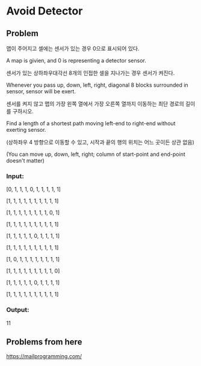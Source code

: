 # Avoid Detector

## Problem  
맵이 주어지고 셀에는 센서가 있는 경우 0으로 표시되어 있다.

A map is givien, and 0 is representing a detector sensor.


센서가 있는 상하좌우대각선 8개의 인접한 셀을 지나가는 경우 센서가 켜진다.

Whenever you pass up, down, left, right, diagonal 8 blocks surrounded in sensor, sensor will be exert.
 
 
센서를 켜지 않고 맵의 가장 왼쪽 열에서 가장 오른쪽 열까지 이동하는 최단 경로의 길이를 구하시오.

Find a length of a shortest path moving left-end to right-end without exerting sensor.


(상하좌우 4 방향으로 이동할 수 있고, 시작과 끝의 행의 위치는 어느 곳이든 상관 없음)

(You can move up, down, left, right; column of start-point and end-point doesn't matter)

### Input:  
  
[0, 1, 1, 1, 0, 1, 1, 1, 1, 1]

[1, 1, 1, 1, 1, 1, 1, 1, 1, 1]

[1, 1, 1, 1, 1, 1, 1, 1, 0, 1]

[1, 1, 1, 1, 1, 1, 1, 1, 1, 1]

[1, 1, 1, 1, 1, 0, 1, 1, 1, 1]

[1, 1, 1, 1, 1, 1, 1, 1, 1, 1]

[1, 0, 1, 1, 1, 1, 1, 1, 1, 1]

[1, 1, 1, 1, 1, 1, 1, 1, 1, 0]

[1, 1, 1, 1, 1, 0, 1, 1, 1, 1]

[1, 1, 1, 1, 1, 1, 1, 1, 1, 1]
  
### Output:  
 
11
 
## Problems from here
https://mailprogramming.com/ 
